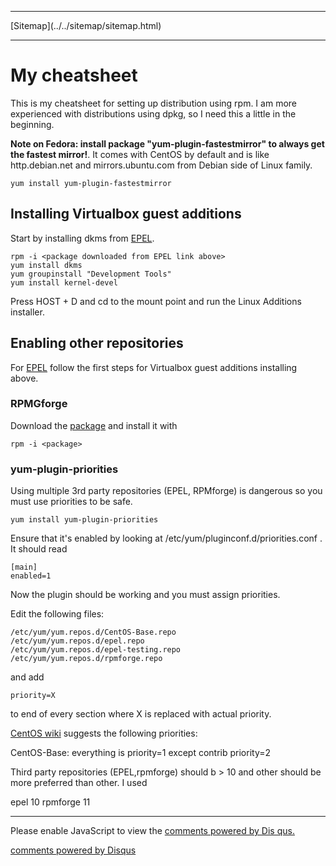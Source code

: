 <!DOCTYPE html>
<html>
<head>
<meta charset="UTF-8" />
<!-- <meta http-equiv="refresh" content="60" /> -->
<meta name="description" content="My cheatsheet for rpm based distributions, mainly CentOS/Fedora." />
<meta name="keywords" content="rpm,Linux,CentOS,Fedora" />
<meta name="author" content="Mika Suomalainen" />
<link rel="canonical" href="http://mkaysi.github.com/articles/cheatsheets/rpm.html">
<title>Cheatsheet for distributions using rpm</title>
<link rel="stylesheet" type="text/css" href="../../tyyli.css" />
</head>
<body>
<hr/>
[Sitemap](../../sitemap/sitemap.html)
<hr/>

# My cheatsheet

This is my cheatsheet for setting up distribution using rpm. I am more experienced with distributions using dpkg, so I need this a little in the beginning.

<strong>Note on Fedora: install package "yum-plugin-fastestmirror" to always get the fastest mirror!</strong>. It comes with CentOS by default and is like http.debian.net and mirrors.ubuntu.com from Debian side of Linux family.

```
yum install yum-plugin-fastestmirror
```

## Installing Virtualbox guest additions

Start by installing dkms from [EPEL](https://fedoraproject.org/wiki/EPEL#How_can_I_use_these_extra_packages.3F).

```
rpm -i <package downloaded from EPEL link above>
yum install dkms
yum groupinstall "Development Tools"
yum install kernel-devel
```

Press HOST + D and cd to the mount point and run the Linux Additions installer.

## Enabling other repositories

For [EPEL](https://fedoraproject.org/wiki/EPEL) follow the first steps for Virtualbox guest additions installing above.

### RPMGforge

Download the [package](http://wiki.centos.org/AdditionalResources/Repositories/RPMForge#head-f0c3ecee3dbb407e4eed79a56ec0ae92d1398e01) and install it with

```
rpm -i <package>
```

### yum-plugin-priorities

Using multiple 3rd party repositories (EPEL, RPMforge) is dangerous so you must use priorities to be safe.

```
yum install yum-plugin-priorities
```

Ensure that it's enabled by looking at /etc/yum/pluginconf.d/priorities.conf . It should read

```
[main]
enabled=1
```

Now the plugin should be working and you must assign priorities.

Edit the following files:

```
/etc/yum/yum.repos.d/CentOS-Base.repo
/etc/yum/yum.repos.d/epel.repo
/etc/yum/yum.repos.d/epel-testing.repo
/etc/yum/yum.repos.d/rpmforge.repo
```

and add

```
priority=X
```

to end of every section where X is replaced with actual priority.

[CentOS wiki](http://wiki.centos.org/PackageManagement/Yum/Priorities) suggests the following priorities:

CentOS-Base: everything is priority=1 except contrib priority=2

Third party repositories (EPEL,rpmforge) should b > 10 and other should be more preferred than other. I used

epel 10 rpmforge 11

<!-- vim : set ft=html -->
<hr/>

<div id="disqus_thread"></div>
<script type="text/javascript">
/* * * CONFIGURATION VARIABLES: EDIT BEFORE PASTING INTO YOUR WEBPAGE * * */
var disqus_developer = 0; 
var disqus_url = 'http://mkaysi.github.com/articles/cheatsheets/rpm.html';
var disques_title = 'rpm cheatsheet';
var disqus_shortname = 'mkaysishomepage'; // required: replace example with your forum shortname
/* * * DON'T EDIT BELOW THIS LINE * * */
            (function() {
                var dsq = document.createElement('script'); dsq.type = 'text/javascript'; dsq.async = 
true;
                dsq.src = 'http://' + disqus_shortname + '.disqus.com/embed.js';
                (document.getElementsByTagName('head')[0] || document.getElementsByTagName('body')[0])
.appendChild(dsq);
            })();
        </script>
        <noscript>
Please enable JavaScript to view the <a href="http://disqus.com/?ref_noscript">comments powered by Dis
qus.</a>
</noscript>
        
<p><a href="http://disqus.com" class="dsq-brlink">comments powered by <span class="logo-disqus">Disqus
</span></a></p>
<!-- vim : set ft=html -->
</body>
</html>
